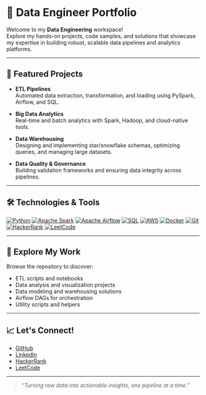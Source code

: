 # 🚀 Data Engineer Portfolio

Welcome to my **Data Engineering** workspace!  
Explore my hands-on projects, code samples, and solutions that showcase my expertise in building robust, scalable data pipelines and analytics platforms.

---

## 🌟 Featured Projects

- **ETL Pipelines**  
  Automated data extraction, transformation, and loading using PySpark, Airflow, and SQL.

- **Big Data Analytics**  
  Real-time and batch analytics with Spark, Hadoop, and cloud-native tools.

- **Data Warehousing**  
  Designing and implementing star/snowflake schemas, optimizing queries, and managing large datasets.

- **Data Quality & Governance**  
  Building validation frameworks and ensuring data integrity across pipelines.

---

## 🛠️ Technologies & Tools

[![Python](https://img.shields.io/badge/Python-3776AB?style=for-the-badge&logo=python&logoColor=white)](https://www.python.org/)
[![Apache Spark](https://img.shields.io/badge/Apache%20Spark-E25A1C?style=for-the-badge&logo=apachespark&logoColor=white)](https://spark.apache.org/)
[![Apache Airflow](https://img.shields.io/badge/Apache%20Airflow-017CEE?style=for-the-badge&logo=apacheairflow&logoColor=white)](https://airflow.apache.org/)
[![SQL](https://img.shields.io/badge/SQL-4479A1?style=for-the-badge&logo=postgresql&logoColor=white)](https://www.postgresql.org/)
[![AWS](https://img.shields.io/badge/AWS-232F3E?style=for-the-badge&logo=amazonaws&logoColor=white)](https://aws.amazon.com/)
[![Docker](https://img.shields.io/badge/Docker-2496ED?style=for-the-badge&logo=docker&logoColor=white)](https://www.docker.com/)
[![Git](https://img.shields.io/badge/Git-F05032?style=for-the-badge&logo=git&logoColor=white)](https://git-scm.com/)
[![HackerRank](https://img.shields.io/badge/hackerrank-%2307f300.svg?&style=for-the-badge&logo=hackerrank&logoColor=white)](https://www.hackerrank.com/profile/HRISHIK005)
[![LeetCode](https://img.shields.io/badge/leetcode-%23FFA116.svg?&style=for-the-badge&logo=leetcode&logoColor=white)](https://leetcode.com/u/hrishik005/)

---

## 📂 Explore My Work

Browse the repository to discover:
- ETL scripts and notebooks
- Data analysis and visualization projects
- Data modeling and warehousing solutions
- Airflow DAGs for orchestration
- Utility scripts and helpers

---

## 📈 Let's Connect!

- [GitHub](https://github.com/hrishi-kesh)
- [LinkedIn](https://www.linkedin.com/in/hrishikesh-kumar-3900a1115/)
- [HackerRank](https://www.hackerrank.com/profile/HRISHIK005)
- [LeetCode](https://leetcode.com/u/hrishik005/)

---

> _“Turning raw data into actionable insights, one pipeline at a time.”_
